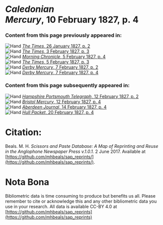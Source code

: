 # *Caledonian Mercury*, 10 February 1827, p. 4  
  
### Content from this page previously appeared in:  
![Hand](http://scissorsandpaste.net/wp-content/uploads/2017/06/smallhandpointer.png) [*The Times*, 26 January 1827, p. 2](https://mhbeals.github.io/sap_html/The-Times/The-Times-26-January-1827-p-2)  
![Hand](http://scissorsandpaste.net/wp-content/uploads/2017/06/smallhandpointer.png) [*The Times*, 3 February 1827, p. 3](https://mhbeals.github.io/sap_html/The-Times/The-Times-3-February-1827-p-3)  
![Hand](http://scissorsandpaste.net/wp-content/uploads/2017/06/smallhandpointer.png) [*Morning Chronicle*, 5 February 1827, p. 4](https://mhbeals.github.io/sap_html/Morning-Chronicle/Morning-Chronicle-5-February-1827-p-4)  
![Hand](http://scissorsandpaste.net/wp-content/uploads/2017/06/smallhandpointer.png) [*The Times*, 5 February 1827, p. 3](https://mhbeals.github.io/sap_html/The-Times/The-Times-5-February-1827-p-3)  
![Hand](http://scissorsandpaste.net/wp-content/uploads/2017/06/smallhandpointer.png) [*Derby Mercury*, 7 February 1827, p. 2](https://mhbeals.github.io/sap_html/Derby-Mercury/Derby-Mercury-7-February-1827-p-2)  
![Hand](http://scissorsandpaste.net/wp-content/uploads/2017/06/smallhandpointer.png) [*Derby Mercury*, 7 February 1827, p. 4](https://mhbeals.github.io/sap_html/Derby-Mercury/Derby-Mercury-7-February-1827-p-4)  
  
### Content from this page subsequently appeared in:  
![Hand](http://scissorsandpaste.net/wp-content/uploads/2017/06/smallhandpointer.png) [*Hampshire Portsmouth Telegraph*, 12 February 1827, p. 2](https://mhbeals.github.io/sap_html/Hampshire-Portsmouth-Telegraph/Hampshire-Portsmouth-Telegraph-12-February-1827-p-2)  
![Hand](http://scissorsandpaste.net/wp-content/uploads/2017/06/smallhandpointer.png) [*Bristol Mercury*, 12 February 1827, p. 4](https://mhbeals.github.io/sap_html/Bristol-Mercury/Bristol-Mercury-12-February-1827-p-4)  
![Hand](http://scissorsandpaste.net/wp-content/uploads/2017/06/smallhandpointer.png) [*Aberdeen Journal*, 14 February 1827, p. 4](https://mhbeals.github.io/sap_html/Aberdeen-Journal/Aberdeen-Journal-14-February-1827-p-4)  
![Hand](http://scissorsandpaste.net/wp-content/uploads/2017/06/smallhandpointer.png) [*Hull Packet*, 20 February 1827, p. 4](https://mhbeals.github.io/sap_html/Hull-Packet/Hull-Packet-20-February-1827-p-4)  


# Citation: 

Beals. M. H. *Scissors and Paste Database: A Map of Reprinting and Reuse in the Anglophone Newspaper Press v.1.0.1.* 2 June 2017. Available at [https://github.com/mhbeals/sap_reprints/](https://github.com/mhbeals/sap_reprints/). 

# Nota Bona

Bibliometric data is time consuming to produce but benefits us all. Please remember to cite or acknowledge this and any other bibliometric data you use in your research. All data is available CC-BY 4.0 at [https://github.com/mhbeals/sap_reprints](https://github.com/mhbeals/sap_reprints)